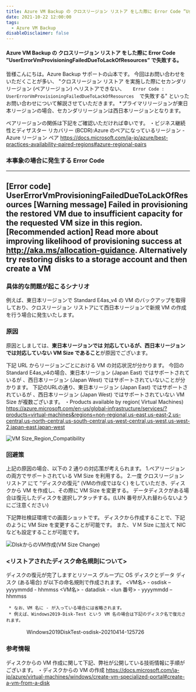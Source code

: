 ```yaml
---
title: Azure VM Backup の クロスリージョン リストア をした際に Error Code ”UserErrorVmProvisioningFailedDueToLackOfResources” で失敗する。
date: 2021-10-22 12:00:00
tags:
  - Azure VM Backup
disableDisclaimer: false
---
```


<!-- more -->
####  Azure VM Backup の クロスリージョン リストア をした際に Error Code ”UserErrorVmProvisioningFailedDueToLackOfResources” で失敗する。
皆様こんにちは。Azure Backup サポートの山本です。
今回はお問い合わせをいただくことが多い、 "クロスリージョン リストア を実施した際にセカンダリ リージョン (ペアリージョン) へリストアできない、
` ` ` 
Error Code : UserErrorVmProvisioningFailedDueToLackOfResources
` ` ` 
 で失敗する" といったお問い合わせについて解説させていただきます。
*プライマリリージョンが東日本リージョンの場合、セカンダリリージョンは西日本リージョンとなります。

ペアリージョンの関係は下記をご確認いただければ幸いです。
・ビジネス継続性とディザスター リカバリー (BCDR):Azure のペアになっているリージョン - Azure リージョン ペア
https://docs.microsoft.com/ja-jp/azure/best-practices-availability-paired-regions#azure-regional-pairs


### 本事象の場合に発生する Error Code 
-----------------------------------------------------------
[Error code]
UserErrorVmProvisioningFailedDueToLackOfResources
[Warning message]
Failed in provisioning the restored VM due to insufficient capacity for the requested VM size in this region.
[Recommended action]
Read more about improving likelihood of provisioning success at http://aka.ms/allocation-guidance. Alternatively try restoring disks to a storage account and then create a VM
-----------------------------------------------------------

### 具体的な問題が起こるシナリオ
例えば、東日本リージョンで Standard E4as_v4 の VM のバックアップを取得しており、クロスリージョン リストアにて西日本リージョンで新規 VM の作成を行う場合に発生いたします。

### 原因
原因としましては、**東日本リージョンでは 対応しているが、西日本リージョンでは対応していない VM Size であること**が原因でございます。 

下記 URL からリージョンごとにおける VM の対応状況が分かります。
今回の Standard E4as_v4の場合、東日本リージョン (Japan East) ではサポートされているが 、西日本リージョン (Japan West) ではサポートされていないことが分かります。
下記のURLの通り、東日本リージョン (Japan East) ではサポートされているが 、西日本リージョン (Japan West) ではサポートされていない VM Size が複数ございます。
・Products available by region( Virtual Machines)
https://azure.microsoft.com/en-us/global-infrastructure/services/?products=virtual-machines&regions=non-regional,us-east,us-east-2,us-central,us-north-central,us-south-central,us-west-central,us-west,us-west-2,japan-east,japan-west
 
![VM Size_Region_Compatibility](https://user-images.githubusercontent.com/71251920/138295057-8819eb23-3029-403d-9d87-f764ce7b026c.jpg)




### 回避策
上記の原因の場合、以下の 2 通りの対応策が考えられます。
1.ペアリージョンの両方でサポートされている VM Size を利用する。
2.一度 クロスリージョン リストア にて ”ディスクの復元” (VMの作成ではなく) をしていただき、ディスクから VM を作成し、その際に VM Size を変更する。
データディスクがある場合は復元したディスクを選択しアタッチする。(LUN 番号が入れ替わらないようにご注意ください)

下記弊社検証環境での画面ショットです。
ディスクから作成することで、下記のように VM Size を変更することが可能です。
また、ＶＭ Size に加えて NIC なども設定することが可能です。

![DIskからのVM作成(VM Size Change)](https://user-images.githubusercontent.com/71251920/138295033-694d40b5-8e4e-4366-8f01-b91db652a38e.png)

 
### <リストアされたディスク命名規則について>
 ディスクの復元が完了しますとリソース グループに OS ディスクとデータ ディスク (ある場合) が以下の命名規則で作成されます。
      <VM名> - osdisk – yyyymmdd - hhmmss
      <VM名> - datadisk - <lun 番号> - yyyymmdd – hhmmss

     * なお、VM 名に - が入っている場合には省略されます。
     * 例えば、Windows2019-Disk-Test という VM 名の場合は下記のディスク名で復元されます。 　　　　
　　　　Windows2019DiskTest-osdisk–20210414-125726

### 参考情報
ディスクからの VM 作成に関して下記、弊社が公開している技術情報に手順がございます。
・ディスクからの VM の作成
https://docs.microsoft.com/ja-jp/azure/virtual-machines/windows/create-vm-specialized-portal#create-a-vm-from-a-disk

